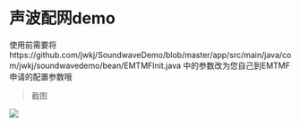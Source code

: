 # 声波配网demo
使用前需要将https://github.com/jwkj/SoundwaveDemo/blob/master/app/src/main/java/com/jwkj/soundwavedemo/bean/EMTMFInit.java 中的参数改为您自己到EMTMF申请的配置参数哦


>截图

![](https://github.com/jwkj/SoundwaveDemo/blob/master/demo.gif)